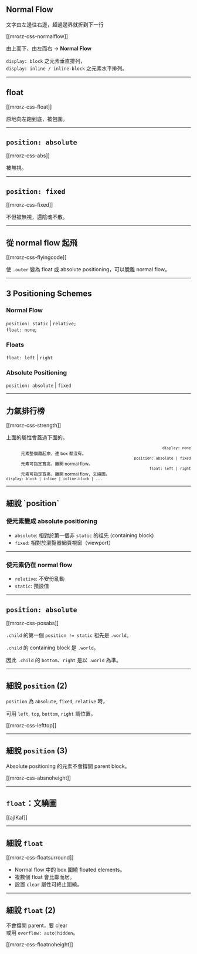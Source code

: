 Normal Flow
--------

文字由左邊往右邊，超過邊界就折到下一行

[[mrorz-css-normalflow]]

由上而下、由左而右 → **Normal Flow**

`display: block` 之元素垂直排列，<br>`display: inline / inline-block` 之元素水平排列。

---

float
-----

[[mrorz-css-float]]

原地向左跑到底，被包圍。

---

`position: absolute`
----------------------

[[mrorz-css-abs]]

被無視。

---

`position: fixed`
-----------------

[[mrorz-css-fixed]]

<p>不但被無視，還陰魂不散。</p>

---

從 normal flow 起飛
------------------

[[mrorz-css-flyingcode]]

使 `.outer` 變為 float 或 absolute positioning，可以脫離 normal flow。

---

3 Positioning Schemes
---------------------

### Normal Flow

  `position: static` | `relative;`<br>
  `float: none`;

### Floats

  `float: left` | `right`

### Absolute Positioning

  `position: absolute` | `fixed`

---

力氣排行榜
--------

[[mrorz-css-strength]]

<p>上面的屬性會蓋過下面的。</p>
<small>
<dl class="row">
  <dt class="span3" style="text-align: right;"><code>display: none</code></dt>
  <dd class="span3" style="text-align: left;">元素整個藏起來，連 box 都沒有。</dd>
  <dt class="span3" style="text-align: right;"><code>position: absolute | fixed</code></dt>
  <dd class="span3" style="text-align: left;">元素可指定寬高，離開 normal flow。</dd>
  <dt class="span3" style="text-align: right;"><code>float: left | right</code></dt>
  <dd class="span3" style="text-align: left;">元素可指定寬高，離開 normal flow，文繞圖。</dd>
  <dt class="span6"><code>display: block | inline | inline-block | ...</code></dt>
</dl>
</small>

---

<h2 class="trailer">細說 `position`</h2>

### 使元素變成 absolute positioning

* `absolute`: 相對於第一個非 `static` 的祖先 (containing block)
*  `fixed`: 相對於瀏覽器網頁視窗（viewport）

- - -

### 使元素仍在 normal flow

* `relative`: 不安份亂動
* `static`: 預設值

---

`position: absolute`
----------------------

[[mrorz-css-posabs]]

`.child` 的第一個 `position != static` 祖先是 `.world`。

`.child` 的 containing block 是 `.world`。

因此 `.child` 的 `bottom`、`right` 是以 `.world` 為準。

---

細說 `position` (2)
----------------------

`position` 為 `absolute`, `fixed`, `relative` 時，

可用 `left`, `top`, `bottom`, `right` 調位置。

[[mrorz-css-lefttop]]

---

細說 `position` (3)
----------------------

Absolute positioning 的元素不會撐開 parent block。

[[mrorz-css-absnoheight]]

---

`float`：文繞圖
-----

[[ajIKaf]]

---

細說 `float`
----------------------

[[mrorz-css-floatsurround]]

  - Normal flow 中的 box 圍繞 floated elements。
  - 複數個 float 會比鄰而居。
  - 設置 `clear` 屬性可終止圍繞。

---

細說 `float` (2)
----------------------
不會撐開 parent，要 clear <br>或用 `overflow: auto|hidden`。

[[mrorz-css-floatnoheight]]
